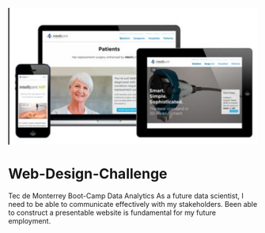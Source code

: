 ![](Resources/img.jpg)
# Web-Design-Challenge
Tec de Monterrey Boot-Camp Data Analytics
As a future data scientist, I need to be able to communicate effectively with my stakeholders. Been able to construct a presentable website is fundamental for my future employment. 
